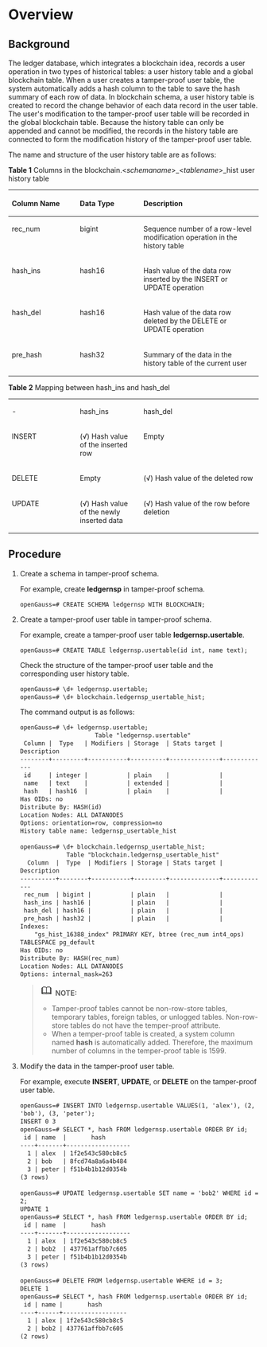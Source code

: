 # Overview<a name="EN-US_TOPIC_0000001147207387"></a>

## Background<a name="section129831239555"></a>

The ledger database, which integrates a blockchain idea, records a user operation in two types of historical tables: a user history table and a global blockchain table. When a user creates a tamper-proof user table, the system automatically adds a hash column to the table to save the hash summary of each row of data. In blockchain schema, a user history table is created to record the change behavior of each data record in the user table. The user's modification to the tamper-proof user table will be recorded in the global blockchain table. Because the history table can only be appended and cannot be modified, the records in the history table are connected to form the modification history of the tamper-proof user table.

The name and structure of the user history table are as follows:

**Table  1**  Columns in the blockchain.<_schemaname_\>\_<_tablename_\>\_hist user history table

<a name="en-us_topic_0059778793_t611ff04302e6463c8850c39d3e1d78fb"></a>
<table><thead align="left"><tr id="en-us_topic_0059778793_r8d98f172fcb143a4b42b10577220d355"><th class="cellrowborder" valign="top" width="27.200000000000003%" id="mcps1.2.4.1.1"><p id="en-us_topic_0059778793_a193720958fde4c19bc65993675dfa1a9"><a name="en-us_topic_0059778793_a193720958fde4c19bc65993675dfa1a9"></a><a name="en-us_topic_0059778793_a193720958fde4c19bc65993675dfa1a9"></a>Column Name</p>
</th>
<th class="cellrowborder" valign="top" width="25.369999999999997%" id="mcps1.2.4.1.2"><p id="en-us_topic_0059778793_af5d2e50e4bb64af6a29f7a3fdb06d45f"><a name="en-us_topic_0059778793_af5d2e50e4bb64af6a29f7a3fdb06d45f"></a><a name="en-us_topic_0059778793_af5d2e50e4bb64af6a29f7a3fdb06d45f"></a>Data Type</p>
</th>
<th class="cellrowborder" valign="top" width="47.43%" id="mcps1.2.4.1.3"><p id="en-us_topic_0059778793_a0b6844c422b4492ebbafb18967b858ac"><a name="en-us_topic_0059778793_a0b6844c422b4492ebbafb18967b858ac"></a><a name="en-us_topic_0059778793_a0b6844c422b4492ebbafb18967b858ac"></a>Description</p>
</th>
</tr>
</thead>
<tbody><tr id="en-us_topic_0059778793_r2604828d09ad4f47ab4f2c1801948ebd"><td class="cellrowborder" valign="top" width="27.200000000000003%" headers="mcps1.2.4.1.1 "><p id="p76412036838"><a name="p76412036838"></a><a name="p76412036838"></a>rec_num</p>
</td>
<td class="cellrowborder" valign="top" width="25.369999999999997%" headers="mcps1.2.4.1.2 "><p id="en-us_topic_0059778793_acf56af2e70564f0aad2b714c6ab657f4"><a name="en-us_topic_0059778793_acf56af2e70564f0aad2b714c6ab657f4"></a><a name="en-us_topic_0059778793_acf56af2e70564f0aad2b714c6ab657f4"></a>bigint</p>
</td>
<td class="cellrowborder" valign="top" width="47.43%" headers="mcps1.2.4.1.3 "><p id="en-us_topic_0059778793_adaa9609514694908b74629047cbb90be"><a name="en-us_topic_0059778793_adaa9609514694908b74629047cbb90be"></a><a name="en-us_topic_0059778793_adaa9609514694908b74629047cbb90be"></a>Sequence number of a row-level modification operation in the history table</p>
</td>
</tr>
<tr id="row188802051532"><td class="cellrowborder" valign="top" width="27.200000000000003%" headers="mcps1.2.4.1.1 "><p id="p488010511231"><a name="p488010511231"></a><a name="p488010511231"></a>hash_ins</p>
</td>
<td class="cellrowborder" valign="top" width="25.369999999999997%" headers="mcps1.2.4.1.2 "><p id="p9880175111311"><a name="p9880175111311"></a><a name="p9880175111311"></a>hash16</p>
</td>
<td class="cellrowborder" valign="top" width="47.43%" headers="mcps1.2.4.1.3 "><p id="p68801451338"><a name="p68801451338"></a><a name="p68801451338"></a>Hash value of the data row inserted by the INSERT or UPDATE operation</p>
</td>
</tr>
<tr id="row20374949435"><td class="cellrowborder" valign="top" width="27.200000000000003%" headers="mcps1.2.4.1.1 "><p id="p15375174920315"><a name="p15375174920315"></a><a name="p15375174920315"></a>hash_del</p>
</td>
<td class="cellrowborder" valign="top" width="25.369999999999997%" headers="mcps1.2.4.1.2 "><p id="p637544915318"><a name="p637544915318"></a><a name="p637544915318"></a>hash16</p>
</td>
<td class="cellrowborder" valign="top" width="47.43%" headers="mcps1.2.4.1.3 "><p id="p1037514918315"><a name="p1037514918315"></a><a name="p1037514918315"></a>Hash value of the data row deleted by the DELETE or UPDATE operation</p>
</td>
</tr>
<tr id="row1749114716320"><td class="cellrowborder" valign="top" width="27.200000000000003%" headers="mcps1.2.4.1.1 "><p id="p104911471314"><a name="p104911471314"></a><a name="p104911471314"></a>pre_hash</p>
</td>
<td class="cellrowborder" valign="top" width="25.369999999999997%" headers="mcps1.2.4.1.2 "><p id="p5491194713312"><a name="p5491194713312"></a><a name="p5491194713312"></a>hash32</p>
</td>
<td class="cellrowborder" valign="top" width="47.43%" headers="mcps1.2.4.1.3 "><p id="p84911047933"><a name="p84911047933"></a><a name="p84911047933"></a>Summary of the data in the history table of the current user</p>
</td>
</tr>
</tbody>
</table>

**Table  2**  Mapping between hash\_ins and hash\_del

<a name="table1712691518810"></a>
<table><tbody><tr id="row412716150813"><td class="cellrowborder" valign="top" width="27.200000000000003%"><p id="p412711151286"><a name="p412711151286"></a><a name="p412711151286"></a>-</p>
</td>
<td class="cellrowborder" valign="top" width="25.369999999999997%"><p id="p0127515787"><a name="p0127515787"></a><a name="p0127515787"></a>hash_ins</p>
</td>
<td class="cellrowborder" valign="top" width="47.43%"><p id="p1712719151286"><a name="p1712719151286"></a><a name="p1712719151286"></a>hash_del</p>
</td>
</tr>
<tr id="row1012717158818"><td class="cellrowborder" valign="top" width="27.200000000000003%"><p id="p11277152819"><a name="p11277152819"></a><a name="p11277152819"></a>INSERT</p>
</td>
<td class="cellrowborder" valign="top" width="25.369999999999997%"><p id="p1012771512819"><a name="p1012771512819"></a><a name="p1012771512819"></a>(√) Hash value of the inserted row</p>
</td>
<td class="cellrowborder" valign="top" width="47.43%"><p id="p1312720151784"><a name="p1312720151784"></a><a name="p1312720151784"></a>Empty</p>
</td>
</tr>
<tr id="row1112751515817"><td class="cellrowborder" valign="top" width="27.200000000000003%"><p id="p212731515814"><a name="p212731515814"></a><a name="p212731515814"></a>DELETE</p>
</td>
<td class="cellrowborder" valign="top" width="25.369999999999997%"><p id="p1512712151582"><a name="p1512712151582"></a><a name="p1512712151582"></a>Empty</p>
</td>
<td class="cellrowborder" valign="top" width="47.43%"><p id="p997614511292"><a name="p997614511292"></a><a name="p997614511292"></a>(√) Hash value of the deleted row</p>
</td>
</tr>
<tr id="row6127141510814"><td class="cellrowborder" valign="top" width="27.200000000000003%"><p id="p41278157811"><a name="p41278157811"></a><a name="p41278157811"></a>UPDATE</p>
</td>
<td class="cellrowborder" valign="top" width="25.369999999999997%"><p id="p176821056192"><a name="p176821056192"></a><a name="p176821056192"></a>(√) Hash value of the newly inserted data</p>
</td>
<td class="cellrowborder" valign="top" width="47.43%"><p id="p254616587913"><a name="p254616587913"></a><a name="p254616587913"></a>(√) Hash value of the row before deletion</p>
</td>
</tr>
</tbody>
</table>

## Procedure<a name="section1993385411913"></a>

1.  Create a schema in tamper-proof schema.

    For example, create  **ledgernsp**  in tamper-proof schema.

    ```
    openGauss=# CREATE SCHEMA ledgernsp WITH BLOCKCHAIN;
    ```

2.  Create a tamper-proof user table in tamper-proof schema.

    For example, create a tamper-proof user table  **ledgernsp.usertable**.

    ```
    openGauss=# CREATE TABLE ledgernsp.usertable(id int, name text);
    ```

    Check the structure of the tamper-proof user table and the corresponding user history table.

    ```
    openGauss=# \d+ ledgernsp.usertable;
    openGauss=# \d+ blockchain.ledgernsp_usertable_hist;
    ```

    The command output is as follows:

    ```
    openGauss=# \d+ ledgernsp.usertable;
                         Table "ledgernsp.usertable"
     Column |  Type   | Modifiers | Storage  | Stats target | Description
    --------+---------+-----------+----------+--------------+-------------
     id     | integer |           | plain    |              |
     name   | text    |           | extended |              |
     hash   | hash16  |           | plain    |              |
    Has OIDs: no
    Distribute By: HASH(id)
    Location Nodes: ALL DATANODES
    Options: orientation=row, compression=no
    History table name: ledgernsp_usertable_hist
    
    openGauss=# \d+ blockchain.ledgernsp_usertable_hist;
                 Table "blockchain.ledgernsp_usertable_hist"
      Column  |  Type  | Modifiers | Storage | Stats target | Description
    ----------+--------+-----------+---------+--------------+-------------
     rec_num  | bigint |           | plain   |              |
     hash_ins | hash16 |           | plain   |              |
     hash_del | hash16 |           | plain   |              |
     pre_hash | hash32 |           | plain   |              |
    Indexes:
        "gs_hist_16388_index" PRIMARY KEY, btree (rec_num int4_ops) TABLESPACE pg_default
    Has OIDs: no
    Distribute By: HASH(rec_num)
    Location Nodes: ALL DATANODES
    Options: internal_mask=263
    ```

    >![](public_sys-resources/icon-note.gif) **NOTE:** 
    >-   Tamper-proof tables cannot be non-row-store tables, temporary tables, foreign tables, or unlogged tables. Non-row-store tables do not have the temper-proof attribute.
    >-   When a temper-proof table is created, a system column named  **hash**  is automatically added. Therefore, the maximum number of columns in the temper-proof table is 1599.

3.  Modify the data in the tamper-proof user table.

    For example, execute  **INSERT**,  **UPDATE**, or  **DELETE**  on the tamper-proof user table.

    ```
    openGauss=# INSERT INTO ledgernsp.usertable VALUES(1, 'alex'), (2, 'bob'), (3, 'peter');
    INSERT 0 3
    openGauss=# SELECT *, hash FROM ledgernsp.usertable ORDER BY id;
     id | name  |       hash
    ----+-------+------------------
      1 | alex  | 1f2e543c580cb8c5
      2 | bob   | 8fcd74a8a6a4b484
      3 | peter | f51b4b1b12d0354b
    (3 rows)
    
    openGauss=# UPDATE ledgernsp.usertable SET name = 'bob2' WHERE id = 2;
    UPDATE 1
    openGauss=# SELECT *, hash FROM ledgernsp.usertable ORDER BY id;
     id | name  |       hash
    ----+-------+------------------
      1 | alex  | 1f2e543c580cb8c5
      2 | bob2  | 437761affbb7c605
      3 | peter | f51b4b1b12d0354b
    (3 rows)
    
    openGauss=# DELETE FROM ledgernsp.usertable WHERE id = 3;
    DELETE 1
    openGauss=# SELECT *, hash FROM ledgernsp.usertable ORDER BY id;
     id | name |       hash
    ----+------+------------------
      1 | alex | 1f2e543c580cb8c5
      2 | bob2 | 437761affbb7c605
    (2 rows)
    ```


